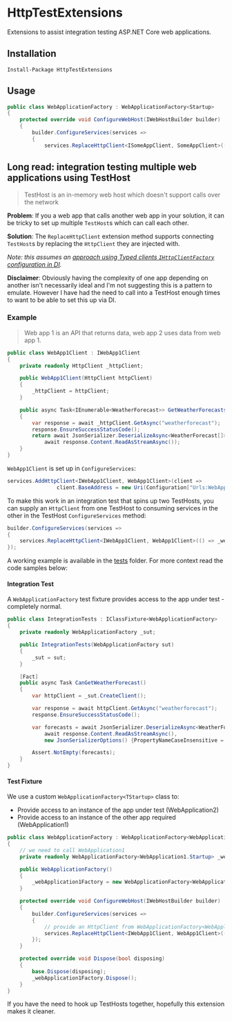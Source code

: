 # HttpTestExtensions
Extensions to assist integration testing ASP.NET Core web applications.

## Installation
```
Install-Package HttpTestExtensions
```

## Usage
```cs
public class WebApplicationFactory : WebApplicationFactory<Startup>
{
    protected override void ConfigureWebHost(IWebHostBuilder builder)
    {
        builder.ConfigureServices(services =>
        {
            services.ReplaceHttpClient<ISomeAppClient, SomeAppClient>(() => _someAppFactory.CreateClient());
```

## Long read: integration testing multiple web applications using TestHost

> TestHost is an in-memory web host which doesn't support calls over the network

**Problem**:
If you a web app that calls another web app in your solution, it can be tricky to set up multiple `TestHost`s which can call each other.

**Solution**:
The `ReplaceHttpClient` extension method supports connecting `TestHost`s by replacing the `HttpClient` they are injected with.

*Note: this assumes an [approach using Typed clients `IHttpClientFactory` configuration in DI](https://docs.microsoft.com/en-us/aspnet/core/fundamentals/http-requests?view=aspnetcore-3.1#typed-clients).*


**Disclaimer**:
Obviously having the complexity of one app depending on another isn't necessarily ideal and I'm not suggesting this is a pattern to emulate. However I have had the need to call into a TestHost enough times to want to be able to set this up via DI.

### Example

> Web app 1 is an API that returns data, web app 2 uses data from web app 1.

```cs
public class WebApp1Client : IWebApp1Client
{
    private readonly HttpClient _httpClient;

    public WebApp1Client(HttpClient httpClient)
    {
        _httpClient = httpClient;
    }

    public async Task<IEnumerable<WeatherForecast>> GetWeatherForecastsAsync()
    {
        var response = await _httpClient.GetAsync("weatherforecast");
        response.EnsureSuccessStatusCode();
        return await JsonSerializer.DeserializeAsync<WeatherForecast[]>(
            await response.Content.ReadAsStreamAsync());
    }
}
```

`WebApp1Client` is set up in `ConfigureServices`:

```cs
services.AddHttpClient<IWebApp1Client, WebApp1Client>(client =>
                client.BaseAddress = new Uri(Configuration["Urls:WebApp1"])));
```

To make this work in an integration test that spins up two TestHosts, you can supply an `HttpClient` from one TestHost to consuming services in the other in the TestHost `ConfigureServices` method:

```cs
builder.ConfigureServices(services =>
{
    services.ReplaceHttpClient<IWebApp1Client, WebApp1Client>(() => _webApplication1Factory.CreateClient());
});
```

A working example is available in the [tests](/tests) folder. For more context read the code samples below:

#### Integration Test

A `WebApplicationFactory` test fixture provides access to the app under test - completely normal.

```cs
public class IntegrationTests : IClassFixture<WebApplicationFactory>
{
    private readonly WebApplicationFactory _sut;

    public IntegrationTests(WebApplicationFactory sut)
    {
        _sut = sut;
    }

    [Fact]
    public async Task CanGetWeatherForecast()
    {
        var httpClient = _sut.CreateClient();

        var response = await httpClient.GetAsync("weatherforecast");
        response.EnsureSuccessStatusCode();

        var forecasts = await JsonSerializer.DeserializeAsync<WeatherForecast[]>(
            await response.Content.ReadAsStreamAsync(),
            new JsonSerializerOptions() {PropertyNameCaseInsensitive = true});

        Assert.NotEmpty(forecasts);
    }
}
```

#### Test Fixture

We use a custom `WebApplicationFactory<TStartup>` class to:
- Provide access to an instance of the app under test (WebApplication2)
- Provide access to an instance of the other app required (WebApplication1) 

```cs
public class WebApplicationFactory : WebApplicationFactory<WebApplication2.Startup>
{
    // we need to call WebApplication1
    private readonly WebApplicationFactory<WebApplication1.Startup> _webApplication1Factory;

    public WebApplicationFactory()
    {
        _webApplication1Factory = new WebApplicationFactory<WebApplication1.Startup>();
    }

    protected override void ConfigureWebHost(IWebHostBuilder builder)
    {
        builder.ConfigureServices(services =>
        {
            // provide an HttpClient from WebApplicationFactory<WebApplication1> to WebApp1Client
            services.ReplaceHttpClient<IWebApp1Client, WebApp1Client>(() => _webApplication1Factory.CreateClient());
        });
    }

    protected override void Dispose(bool disposing)
    {
        base.Dispose(disposing);
        _webApplication1Factory.Dispose();
    }
}
```

If you have the need to hook up TestHosts together, hopefully this extension makes it cleaner.